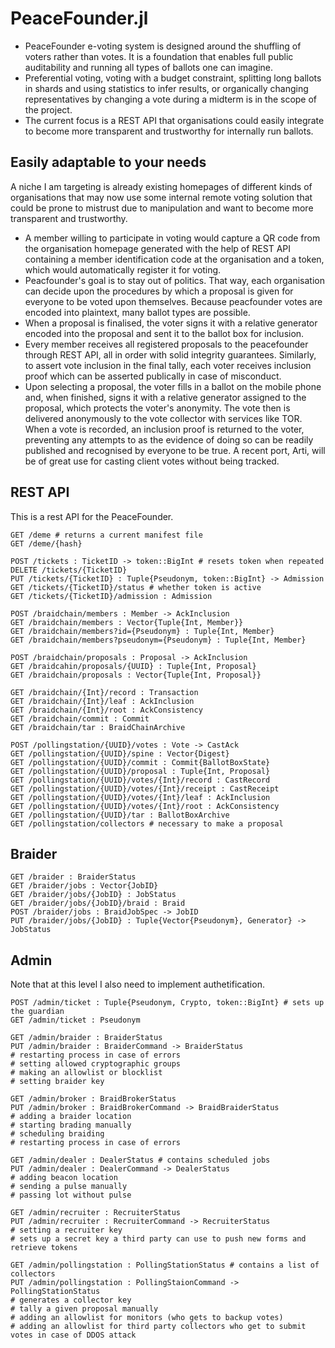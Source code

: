 # PeaceFounder.jl

- PeaceFounder e-voting system is designed around the shuffling of voters rather than votes. It is a foundation that enables full public auditability and running all types of ballots one can imagine.
- Preferential voting, voting with a budget constraint, splitting long ballots in shards and using statistics to infer results, or organically changing representatives by changing a vote during a midterm is in the scope of the project.
- The current focus is a REST API that organisations could easily integrate to become more transparent and trustworthy for internally run ballots.

## Easily adaptable to your needs

A niche I am targeting is already existing homepages of different kinds of organisations that may now use some internal remote voting solution that could be prone to mistrust due to manipulation and want to become more transparent and trustworthy. 

- A member willing to participate in voting would capture a QR code from the organisation homepage generated with the help of REST API containing a member identification code at the organisation and a token, which would automatically register it for voting.
- Peacfounder's goal is to stay out of politics. That way, each organisation can decide upon the procedures by which a proposal is given for everyone to be voted upon themselves. Because peacfounder votes are encoded into plaintext, many ballot types are possible. 
- When a proposal is finalised, the voter signs it with a relative generator encoded into the proposal and sent it to the ballot box for inclusion. 
- Every member receives all registered proposals to the peacefounder through REST API, all in order with solid integrity guarantees. Similarly, to assert vote inclusion in the final tally, each voter receives inclusion proof which can be asserted publically in case of misconduct. 
- Upon selecting a proposal, the voter fills in a ballot on the mobile phone and, when finished, signs it with a relative generator assigned to the proposal, which protects the voter's anonymity. The vote then is delivered anonymously to the vote collector with services like TOR. When a vote is recorded, an inclusion proof is returned to the voter, preventing any attempts to as the evidence of doing so can be readily published and recognised by everyone to be true. A recent port, Arti, will be of great use for casting client votes without being tracked.

## REST API

This is a rest API for the PeaceFounder. 

```
GET /deme # returns a current manifest file
GET /deme/{hash}

POST /tickets : TicketID -> token::BigInt # resets token when repeated
DELETE /tickets/{TicketID}
PUT /tickets/{TicketID} : Tuple{Pseudonym, token::BigInt} -> Admission
GET /tickets/{TicketID}/status # whether token is active
GET /tickets/{TicketID}/admission : Admission

POST /braidchain/members : Member -> AckInclusion
GET /braidchain/members : Vector{Tuple{Int, Member}}
GET /braidchain/members?id={Pseudonym} : Tuple{Int, Member}
GET /braidchain/members?pseudonym={Pseudonym} : Tuple{Int, Member}

POST /braidchain/proposals : Proposal -> AckInclusion
GET /braidcahin/proposals/{UUID} : Tuple{Int, Proposal}
GET /braidchain/proposals : Vector{Tuple{Int, Proposal}}

GET /braidchain/{Int}/record : Transaction
GET /braidchain/{Int}/leaf : AckInclusion
GET /braidchain/{Int}/root : AckConsistency
GET /braidchain/commit : Commit
GET /braidchain/tar : BraidChainArchive

POST /pollingstation/{UUID}/votes : Vote -> CastAck
GET /pollingstation/{UUID}/spine : Vector{Digest}
GET /pollingstation/{UUID}/commit : Commit{BallotBoxState}
GET /pollingstation/{UUID}/proposal : Tuple{Int, Proposal}
GET /pollingstation/{UUID}/votes/{Int}/record : CastRecord
GET /pollingstation/{UUID}/votes/{Int}/receipt : CastReceipt
GET /pollingstation/{UUID}/votes/{Int}/leaf : AckInclusion
GET /pollingstation/{UUID}/votes/{Int}/root : AckConsistency
GET /pollingstation/{UUID}/tar : BallotBoxArchive
GET /pollingstation/collectors # necessary to make a proposal
```

## Braider

```
GET /braider : BraiderStatus
GET /braider/jobs : Vector{JobID}
GET /braider/jobs/{JobID} : JobStatus
GET /braider/jobs/{JobID}/braid : Braid
POST /braider/jobs : BraidJobSpec -> JobID
PUT /braider/jobs/{JobID} : Tuple{Vector{Pseudonym}, Generator} -> JobStatus
```

## Admin

Note that at this level I also need to implement authetification. 

```
POST /admin/ticket : Tuple{Pseudonym, Crypto, token::BigInt} # sets up the guardian
GET /admin/ticket : Pseudonym

GET /admin/braider : BraiderStatus
PUT /admin/braider : BraiderCommand -> BraiderStatus
# restarting process in case of errors
# setting allowed cryptographic groups
# making an allowlist or blocklist
# setting braider key

GET /admin/broker : BraidBrokerStatus
PUT /admin/broker : BraidBrokerCommand -> BraidBraiderStatus
# adding a braider location
# starting brading manually
# scheduling braiding
# restarting process in case of errors

GET /admin/dealer : DealerStatus # contains scheduled jobs
PUT /admin/dealer : DealerCommand -> DealerStatus
# adding beacon location
# sending a pulse manually
# passing lot without pulse

GET /admin/recruiter : RecruiterStatus
PUT /admin/recruiter : RecruiterCommand -> RecruiterStatus
# setting a recruiter key
# sets up a secret key a third party can use to push new forms and retrieve tokens

GET /admin/pollingstation : PollingStationStatus # contains a list of collectors
PUT /admin/pollingstation : PollingStaionCommand -> PollingStationStatus
# generates a collector key
# tally a given proposal manually
# adding an allowlist for monitors (who gets to backup votes)
# adding an allowlist for third party collectors who get to submit votes in case of DDOS attack
```

